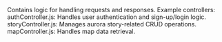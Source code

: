 Contains logic for handling requests and responses.
Example controllers:
authController.js: Handles user authentication and sign-up/login logic.
storyController.js: Manages aurora story-related CRUD operations.
mapController.js: Handles map data retrieval.